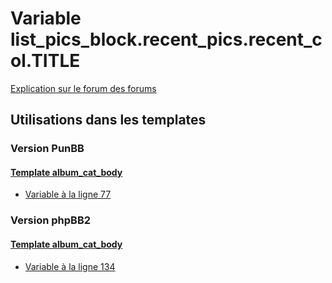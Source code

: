 # Variable list_pics_block.recent_pics.recent_col.TITLE
[Explication sur le forum des forums](http://forum.forumactif.com/t294113-listing-des-variables#list_pics_block.recent_pics.recent_col.TITLE)

## Utilisations dans les templates

### Version PunBB

#### [Template album_cat_body](punbb/album_cat_body.md)
* [Variable à la ligne 77](../punbb/album_cat_body.tpl#L77)

### Version phpBB2

#### [Template album_cat_body](subsilver/album_cat_body.md)
* [Variable à la ligne 134](../subsilver/album_cat_body.tpl#L134)